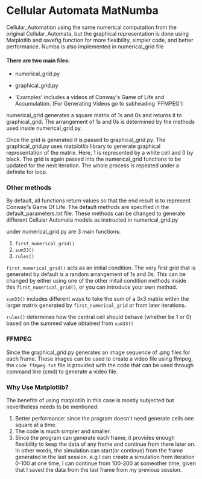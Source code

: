 # Cellular Automata MatNumba
Cellular_Automation using the same numerical computation from the original Cellular_Automata, but the graphical representation is done using Matplotlib and savefig function for more flexibility, simpler code, and better performance. Numba is also implemented in numerical_grid file 

#### There are two main files:
- numerical_grid.py
- graphical_grid.py

- 'Examples' includes a videos of Conway's Game of Life and Accumulation. (For Generating Videos go to subheading 'FFMPEG')

numerical_grid generates a square matrix of 1s and 0s and returns it to graphical_grid. The arrangement of 1s and 0s is determined by the methods used inside numerical_grid.py.

Once the grid is generated it is passed to graphical_grid.py. The graphical_grid.py uses matplotlib library to generate graphical representation of the matrix.
Here, 1 is represented by a white cell and 0 by black. The grid is again passed into the numerical_grid functions to be updated for the next iteration.
The whole process is repeated under a definite for loop.

### Other methods
By default, all functions return values so that the end result is to represent Conway's Game Of Life. The default methods are specified in the default_parameters.txt file. These methods can be changed to generate different Cellular Automata models as instructed in numerical_grid.py

under numerical_grid.py are 3 main functions:
 1) `first_numerical_grid()`
 2) `sum33()`
 3) `rules()`

`first_numerical_grid()` acts as an initial condition. The very first grid that is generated by default is a random arrangement of 1s and 0s. This can be changed by either using one of the other initail condition methods inside this `first_numerical_grid()`, or you can introduce your own method.

`sum33()` includes different ways to take the sum of a 3x3 matrix within the larger matrix generated by `first_numerical_grid` or from later iterations.

`rules()` determines how the central cell should behave (whether be 1 or 0) based on the summed value obtained from `sum33()`

### FFMPEG
Since the graphical_grid.py generates an image sequence of .png files for each frame. These images can be used to create a video file using ffmpeg, the `code ffmpeg.txt` file is provided with the code that can be used through command line (cmd) to generate a video file.


### Why Use Matplotlib?
The benefits of using matplotlib in this case is mostly subjected but nevertheless needs to be mentioned:
1) Better performance: since the program doesn't need generate cells one square at a time.
2) The code is much simpler and smaller.
3) Since the program can generate each frame, it provides enough flexibility to keep the data of any frame and continue from there later on. In other words, the simulation can start(or continue) from the frame generated in the last session.
  e.g I can create a simulation from iteration 0-100 at one time, I can continue from 100-200 at someother time, given that I saved the data from the last frame from my previous session.
  
  
